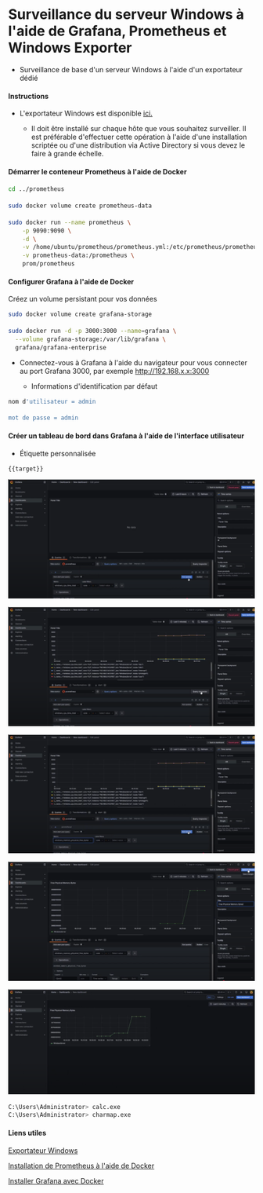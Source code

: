 # Surveillance du serveur Windows à l'aide de Grafana, Prometheus et Windows Exporter

- Surveillance de base d'un serveur Windows à l'aide d'un exportateur dédié

#### Instructions

- L'exportateur Windows est disponible [ici.](https://github.com/prometheus-community/windows_exporter)

  - Il doit être installé sur chaque hôte que vous souhaitez surveiller. Il est préférable d'effectuer cette opération à l'aide d'une installation scriptée ou d'une distribution via Active Directory si vous devez le faire à grande échelle.

#### Démarrer le conteneur Prometheus à l'aide de Docker

```sh
cd ../prometheus

sudo docker volume create prometheus-data

sudo docker run --name prometheus \
    -p 9090:9090 \
    -d \
    -v /home/ubuntu/prometheus/prometheus.yml:/etc/prometheus/prometheus.yml \
    -v prometheus-data:/prometheus \
    prom/prometheus
```

#### Configurer Grafana à l'aide de Docker

Créez un volume persistant pour vos données

```sh
sudo docker volume create grafana-storage

sudo docker run -d -p 3000:3000 --name=grafana \
  --volume grafana-storage:/var/lib/grafana \
  grafana/grafana-enterprise
```

- Connectez-vous à Grafana à l'aide du navigateur pour vous connecter au port Grafana 3000, par exemple http://192.168.x.x:3000

  - Informations d'identification par défaut

```sh
nom d'utilisateur = admin

mot de passe = admin
```

#### Créer un tableau de bord dans Grafana à l'aide de l'interface utilisateur

- Étiquette personnalisée

```sh
{{target}}
```

![network](/Prometheus-Grafana-Windows/Windows/01.png)

![network](/Prometheus-Grafana-Windows/Windows/02.png)

![network](/Prometheus-Grafana-Windows/Windows/03.png)

![network](/Prometheus-Grafana-Windows/Windows/04.png)

![network](/Prometheus-Grafana-Windows/Windows/05.png)

```sh
C:\Users\Administrator> calc.exe
C:\Users\Administrator> charmap.exe
```

#### Liens utiles

[Exportateur Windows](https://github.com/prometheus-community/windows_exporter)

[Installation de Prometheus à l'aide de Docker](https://prometheus.io/docs/prometheus/latest/installation/#using-docker)

[Installer Grafana avec Docker](https://grafana.com/docs/grafana/latest/setup-grafana/installation/docker/#run-grafana-docker-image)
